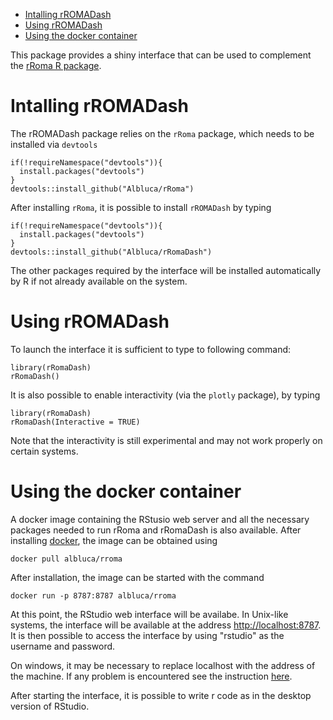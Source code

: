-   [Intalling rROMADash](#intalling-rromadash)
-   [Using rROMADash](#using-rromadash)
-   [Using the docker container](#using-the-docker-container)

This package provides a shiny interface that can be used to complement
the [rRoma R package](https://github.com/Albluca/rRoma).

Intalling rROMADash
===================

The rROMADash package relies on the `rRoma` package, which needs to be
installed via `devtools`

    if(!requireNamespace("devtools")){
      install.packages("devtools")
    }
    devtools::install_github("Albluca/rRoma")

After installing `rRoma`, it is possible to install `rROMADash` by
typing

    if(!requireNamespace("devtools")){
      install.packages("devtools")
    }
    devtools::install_github("Albluca/rRomaDash")

The other packages required by the interface will be installed
automatically by R if not already available on the system.

Using rROMADash
===============

To launch the interface it is sufficient to type to following command:

    library(rRomaDash)
    rRomaDash()

It is also possible to enable interactivity (via the `plotly` package),
by typing

    library(rRomaDash)
    rRomaDash(Interactive = TRUE)

Note that the interactivity is still experimental and may not work
properly on certain systems.

Using the docker container
==========================

A docker image containing the RStusio web server and all the necessary
packages needed to run rRoma and rRomaDash is also available. After
installing [docker](http://www.docker.com), the image can be obtained
using

    docker pull albluca/rroma

After installation, the image can be started with the command

    docker run -p 8787:8787 albluca/rroma

At this point, the RStudio web interface will be availabe. In Unix-like
systems, the interface will be available at the address
<http://localhost:8787>. It is then possible to access the interface by
using "rstudio" as the username and password.

On windows, it may be necessary to replace localhost with the address of
the machine. If any problem is encountered see the instruction
[here](https://github.com/rocker-org/rocker/wiki/Using-the-RStudio-image).

After starting the interface, it is possible to write r code as in the
desktop version of RStudio.
